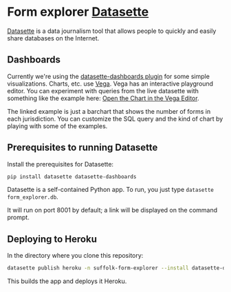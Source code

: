 # Form explorer [Datasette](https://datasette.io/)

[Datasette](https://datasette.io/) is a data journalism tool that allows people
to quickly and easily share databases on the Internet.

## Dashboards

Currently we're using the [datasette-dashboards
plugin](https://datasette.io/plugins/datasette-dashboards)
for some simple visualizations. Charts, etc. use [Vega](https://vega.github.io/).
Vega has an interactive playground editor. You can experiment with queries from the
live datasette with something like the example here: [Open the Chart in the Vega Editor](https://vega.github.io/editor/#/url/vega-lite/N4IgJAzgxgFgpgWwIYgFwhgF0wBwqgegIDc4BzJAOjIEtMYBXAI0poHsDp5kTykBaADZ04JAKyUAVhDYA7EABoQAEzjQATjRyZ289AEEABBBoIcguIaZJ1h2DcyGA7nRiHETOMtXLDypJhUiioBKKigDOqCaBjYeIScDABmSWyCANb8qeoI-HAAHuZs6nDqlPDqbOkMSDg4lFBsCATZCAD6BUUlZVAQxAD8EACOggC8AMoAogAykwDCACoApABMAAySkTQQyjRQOnKrc6trjQyymAAUAFQAlCdIECdnFycAYgBKAPIAsidLYgAQq08oVBMVSgCACInADi3wAqgAFE6AgCaJ02mh2ewOshOXw+UMmH1RGPWL0wJ2J4zmADJgq0AmhQJgAJ44OAxXrEEAAXz5SmQ6nSMWs6mCcFkjV2sjILJA+QVSRocEEyhiWO2u32umC7M5MVkTRosiQ0SUSHy2wVgiQnkE+jlFjQawFSjZytV6u5bHOmH1HK56CGNQudACNFI-IFQA).

The linked example is just a barchart that shows the number of forms in each jurisdiction. You can
customize the SQL query and the kind of chart by playing with some of the examples.


## Prerequisites to running Datasette

Install the prerequisites for Datasette:

```bash
pip install datasette datasette-dashboards
```

Datasette is a self-contained Python app. To run, you just type
`datasette form_explorer.db`.

It will run on port 8001 by default; a link will be displayed on the command
prompt.

## Deploying to Heroku

In the directory where you clone this repository:

```bash
datasette publish heroku -n suffolk-form-explorer --install datasette-dashboards --metadata metadata.yml --template-dir templates form_explorer.db
```

This builds the app and deploys it Heroku.
